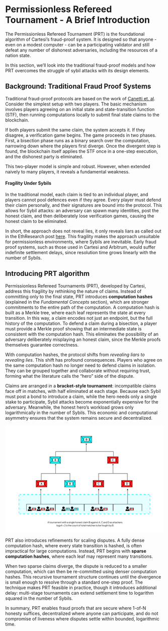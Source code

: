 # Permissionless Refereed Tournament - A Brief Introduction

The Permissionless Refereed Tournament (PRT) is the foundational algorithm of Cartesi’s fraud-proof system. It is designed so that anyone - even on a modest computer - can be a participating validator and still defeat any number of dishonest adversaries, including the resources of a nation state.

In this section, we’ll look into the traditional fraud-proof models and how PRT overcomes the struggle of sybil attacks with its design elements. 

## Background: Traditional Fraud Proof Systems
Traditional fraud-proof protocols are based on the work of [Canetti et. al](https://www.sciencedirect.com/science/article/pii/S0890540113000217?via%3Dihub). Consider the simplest setup with two players. The basic mechanism involves players agreeing on an initial state and state-transition function (STF), then running computations locally to submit final state claims to the blockchain. 

If both players submit the same claim, the system accepts it. If they disagree, a verification game begins. The game proceeds in two phases. First, a bisection phase runs as a binary search over the computation, narrowing down where the players first diverge. Once the divergent step is found, the blockchain itself applies the STF once in a one-step execution, and the dishonest party is eliminated.

This two-player model is simple and robust. However, when extended naively to many players, it reveals a fundamental weakness.

#### Fragility Under Sybils
In the traditional model, each claim is tied to an individual player, and players cannot pool defences even if they agree. Every player must defend their claim personally, and their signatures are bound into the protocol. This allows for Sybil attacks: an adversary can spawn many identities, post the honest claim, and then deliberately lose verification games, causing the honest claim to be eliminated.

In short, the approach does not reveal lies, it only reveals liars as called out in the EthResearch post [here](https://ethresear.ch/t/fraud-proofs-are-broken/19234). This fragility makes the approach unsuitable for permissionless environments, where Sybils are inevitable. Early fraud proof systems, such as those used in Cartesi and Arbitrum, would suffer indefinite settlement delays, since resolution time grows linearly with the number of Sybils.

## Introducing PRT algorithm
Permissionless Refereed Tournaments (PRT), developed by Cartesi, address this fragility by rethinking the nature of claims. Instead of committing only to the final state, PRT introduces **computation hashes** (explained in the _Fundamental Concepts_ section), which are stronger commitments to the entire path of the computation.
A computation hash is built as a Merkle tree, where each leaf represents the state at every transition. In this way, a claim encodes not just an endpoint, but the full history of the computation. To defend a claim during a bisection, a player must provide a Merkle proof showing that an intermediate state is consistent with the computation hash. This eliminates the possibility of an adversary deliberately misplaying an honest claim, since the Merkle proofs themselves guarantee correctness.

With computation hashes, the protocol shifts from _revealing liars to revealing lies_. This shift has profound consequences. Players who agree on the same computation hash no longer need to defend claims in isolation. They can be grouped together and collaborate without requiring trust, forming what the literature calls the “hero” side of the dispute.

Claims are arranged in a **bracket-style tournament**: incompatible claims face off in matches, with half eliminated at each stage. Because each Sybil must post a bond to introduce a claim, while the hero needs only a single stake to participate, Sybil attacks become exponentially expensive for the adversary. Meanwhile, the honest hero’s workload grows only logarithmically in the number of Sybils. This economic and computational asymmetry ensures that the system remains secure and decentralized.

![PRT Tournament](../images/tournament-bracket.png)

PRT also introduces refinements for scaling disputes. A fully dense computation hash, where every state transition is hashed, is often impractical for large computations. Instead, PRT begins with **sparse computation hashes**, where each leaf may represent many transitions.

When two sparse claims diverge, the dispute is reduced to a smaller computation, which can then be re-committed using denser computation hashes. This recursive tournament structure continues until the divergence is small enough to resolve through a standard one-step proof. The technique makes PRT feasible in practice, though it introduces additional delay: multi-stage tournaments can extend settlement time to logarithm squared in the number of Sybils.

In summary, PRT enables fraud proofs that are secure where 1-of-N honesty suffices, decentralized where anyone can participate, and do not compromise of liveness where disputes settle within bounded, logarithmic time.

